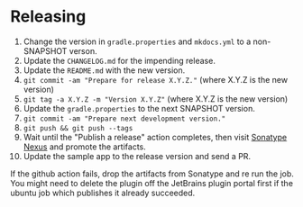 Releasing
=========

 1. Change the version in `gradle.properties` and `mkdocs.yml` to a non-SNAPSHOT verson.
 2. Update the `CHANGELOG.md` for the impending release.
 3. Update the `README.md` with the new version.
 4. `git commit -am "Prepare for release X.Y.Z."` (where X.Y.Z is the new version)
 5. `git tag -a X.Y.Z -m "Version X.Y.Z"` (where X.Y.Z is the new version)
 6. Update the `gradle.properties` to the next SNAPSHOT version.
 7. `git commit -am "Prepare next development version."`
 8. `git push && git push --tags`
 9. Wait until the "Publish a release" action completes, then visit [Sonatype Nexus](https://oss.sonatype.org/) and promote the artifacts.
 10. Update the sample app to the release version and send a PR.
 
If the github action fails, drop the artifacts from Sonatype and re run the job. You might need to
delete the plugin off the JetBrains plugin portal first if the ubuntu job which publishes it
already succeeded.